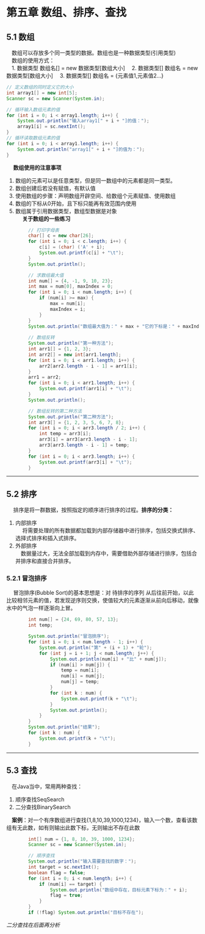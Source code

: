 # 第五章 数组、排序、查找
 
## 5.1 数组
&emsp;数组可以存放多个同一类型的数据。数组也是一种数据类型(引用类型)<br>
&emsp;数组的使用方式：<br>
&emsp;1. 数据类型 数组名[] = new 数据类型[数组大小]
&emsp;2. 数据类型[] 数组名 = new 数据类型[数组大小]
&emsp;3. 数据类型[] 数组名 = {元素值1,元素值2...}
``` java
// 定义数组的同时定义它的大小
int array1[] = new int[5];   
Scanner sc = new Scanner(System.in);

// 循环输入数组元素的值 
for (int i = 0; i < array1.length; i++) {
    System.out.println("输入array1[" + i + "]的值：");
    array1[i] = sc.nextInt();
}
// 循环读取数组元素的值
for (int i = 0; i < array1.length; i++) {
    System.out.println("array1[" + i + "]的值为：");
}
```

&emsp;  **数组使用的注意事项**<br>
1. 数组的元素可以是任意类型，但是同一数组中的元素都是同一类型。
2. 数组创建后若没有赋值，有默认值
3. 使用数组的步骤：声明数组开辟空间、给数组个元素赋值、使用数组
4. 数组的下标从0开始，且下标只能再有效范围内使用
5. 数组属于引用数据类型，数组型数据是对象<br>
&emsp; **关于数组的一些练习**
``` java
        // 打印字母表
        char[] c = new char[26];
        for (int i = 0; i < c.length; i++) {
            c[i] = (char) ('A' + i);
            System.out.printf(c[i] + "\t");
        }
        System.out.println();

        // 求数组最大值
        int num[] = {4, -1, 9, 10, 23};
        int max = num[0], maxIndex = 0;
        for (int i = 0; i < num.length; i++) {
            if (num[i] >= max) {
                max = num[i];
                maxIndex = i;
            }
        }
        System.out.println("数组最大值为：" + max + "它的下标是：" + maxIndex);
        
        // 数组反转
        System.out.println("第一种方法");
        int arr1[] = {1, 2, 3};
        int arr2[] = new int[arr1.length];
        for (int i = 0; i < arr1.length; i++) {
            arr2[arr2.length - i - 1] = arr1[i];
        }
        arr1 = arr2;
        for (int i = 0; i < arr1.length; i++) {
            System.out.printf(arr1[i] + "\t");
        }
        System.out.println();

        // 数组反转的第二种方法
        System.out.println("第二种方法");
        int arr3[] = {1, 2, 3, 5, 6, 7, 8};
        for (int i = 0; i < arr3.length / 2; i++) {
            int temp = arr3[i];
            arr3[i] = arr3[arr3.length - i - 1];
            arr3[arr3.length - i - 1] = temp;
        }
        for (int i = 0; i < arr3.length; i++) {
            System.out.printf(arr3[i] + "\t");
        }
```
----
## 5.2 排序
&emsp; 排序是将一群数据，按照指定的顺序进行排序的过程。**排序的分类：**
1. 内部排序<br>
&emsp; 将需要处理的所有数据都加载到内部存储器中进行排序，包括交换式排序、选择式排序和插入式排序。
2. 外部排序<br>
&emsp;数据量过大，无法全部加载到内存中，需要借助外部存储进行排序，包括合并排序和直接合并排序。
### 5.2.1 冒泡排序
&emsp; 冒泡排序(Bubble Sort)的基本思想是：对 待排序的序列 从后往前开始，以此比较相邻元素的值，若发现逆序则交换，使值较大的元素逐渐从前向后移动，就像水中的气泡一样逐渐向上冒。
``` java
        int num[] = {24, 69, 80, 57, 13};
        int temp;

        System.out.println("冒泡排序");
        for (int i = 0; i < num.length - 1; i++) {
            System.out.println("第" + (i + 1) + "轮");
            for (int j = i + 1; j < num.length; j++) {
                System.out.println(num[i] + "比" + num[j]);
                if (num[i] > num[j]) {
                    temp = num[i];
                    num[i] = num[j];
                    num[j] = temp;
                }
                for (int k : num) {
                    System.out.printf(k + "\t");
                }
                System.out.println();
            }
        }
        System.out.println("结果");
        for (int k : num) {
            System.out.printf(k + "\t");
        }
```
---
## 5.3 查找
&emsp;在Java当中，常用两种查找：
1. 顺序查找SeqSearch
2. 二分查找BinarySearch <br>

&emsp;**案例**：对一个有序数组进行查找{1,8,10,39,1000,1234}，输入一个数，查看该数组有无此数，如有则输出此数下标，无则输出不存在此数
``` java
        int[] num = {1, 8, 10, 39, 1000, 1234};
        Scanner sc = new Scanner(System.in);

        // 顺序查找
        System.out.println("输入需要查找的数字：");
        int target = sc.nextInt();
        boolean flag = false;
        for (int i = 0; i < num.length; i++) {
            if (num[i] == target) {
                System.out.println("数组中存在，目标元素下标为：" + i);
                flag = true;
            }
        }
        if (!flag) System.out.println("目标不存在");
```
*二分查找在后面再分析*

